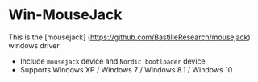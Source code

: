 # Win-MouseJack

This is the [mousejack] (https://github.com/BastilleResearch/mousejack) windows driver

- Include `mousejack` device and `Nordic bootloader` device
- Supports Windows XP / Windows 7 / Windows 8.1 / Windows 10
